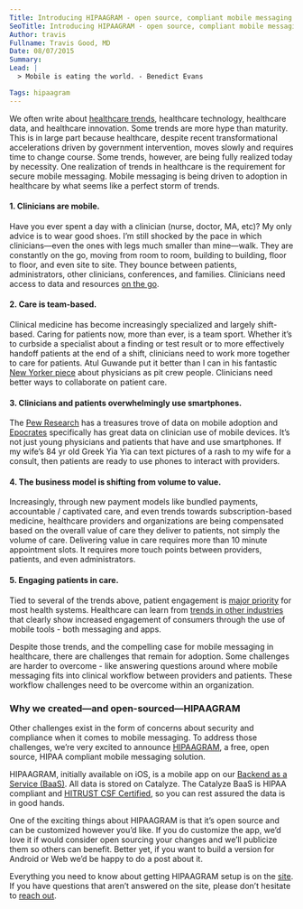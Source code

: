 ```yaml
---
Title: Introducing HIPAAGRAM - open source, compliant mobile messaging
SeoTitle: Introducing HIPAAGRAM - open source, compliant mobile messaging
Author: travis
Fullname: Travis Good, MD
Date: 08/07/2015
Summary: 
Lead: |
  > Mobile is eating the world. - Benedict Evans

Tags: hipaagram
---
```

We often write about [healthcare trends][1], healthcare technology, healthcare data, and healthcare innovation. Some trends are more hype than maturity. This is in large part because healthcare, despite recent transformational accelerations driven by government intervention, moves slowly and requires time to change course. Some trends, however, are being fully realized today by necessity. One realization of trends in healthcare is the requirement for secure mobile messaging. Mobile messaging is being driven to adoption in healthcare by what seems like a perfect storm of trends.

#### 1. Clinicians are mobile.

Have you ever spent a day with a clinician (nurse, doctor, MA, etc)? My only advice is to wear good shoes. I’m still shocked by the pace in which clinicians—even the ones with legs much smaller than mine—walk. They are constantly on the go, moving from room to room, building to building, floor to floor, and even site to site. They bounce between patients, administrators, other clinicians, conferences, and families. Clinicians need access to data and resources [on the go][2].

#### 2. Care is team-based.

Clinical medicine has become increasingly specialized and  largely shift-based. Caring for patients now, more than ever, is a team sport.  Whether it’s to curbside a specialist about a finding or test result or to more effectively handoff patients at the end of a shift, clinicians need to work more together to care for patients. Atul Guwande put it better than I can in his fantastic [New Yorker piece][3] about physicians as pit crew people. Clinicians need better ways to collaborate on patient care.

#### 3. Clinicians and patients overwhelmingly use smartphones.

The [Pew Research][4] has a treasures trove of data on mobile adoption and [Epocrates][5] specifically has great data on clinician use of mobile devices. It’s not just young physicians and patients that have and use smartphones. If my wife’s 84 yr old Greek Yia Yia can text pictures of a rash to my wife for a consult, then patients are ready to use phones to interact with providers.

#### 4. The business model is shifting from volume to value.

Increasingly, through new payment models like bundled payments, accountable / captivated care, and even trends towards subscription-based medicine, healthcare providers and organizations are being compensated based on the overall value of care they deliver to patients, not simply the volume of care. Delivering value in care requires more than 10 minute appointment slots. It requires more touch points between providers, patients, and even administrators.

#### 5. Engaging patients in care.

Tied to several of the trends above, patient engagement is [major priority][6] for most health systems. Healthcare can learn from [trends in other industries][7] that clearly show increased engagement of consumers through the use of mobile tools - both messaging and apps.

Despite those trends, and the compelling case for mobile messaging in healthcare, there are challenges that remain for adoption. Some challenges are harder to overcome - like answering questions around where mobile messaging fits into clinical workflow between providers and patients. These workflow challenges need to be overcome within an organization.

### Why we created—and open-sourced—HIPAAGRAM

Other challenges exist in the form of concerns about security and compliance when it comes to mobile messaging. To address those challenges, we’re very excited to announce [HIPAAGRAM][8], a free, open source, HIPAA compliant mobile messaging solution.

HIPAAGRAM, initially available on iOS, is a mobile app on our [Backend as a Service (BaaS)][9]. All data is stored on Catalyze. The Catalyze BaaS is HIPAA compliant and [HITRUST CSF Certified][10], so you can rest assured the data is in good hands.

One of the exciting things about HIPAAGRAM is that it’s open source and can be customized however you’d like. If you do customize the app, we’d love it if would consider open sourcing your changes and we’ll publicize them so others can benefit. Better yet, if you want to build a version for Android or Web we’d be happy to do a post about it.

Everything you need to know about getting HIPAAGRAM setup is on the [site][11]. If you have questions that aren’t answered on the site, please don’t hesitate to [reach out][12].

[1]:	https://catalyze.io/whitepapers/technology-driven-trends-in-health
[2]:	https://catalyze.io/solutions/mhealth
[3]:	http://www.newyorker.com/news/news-desk/cowboys-and-pit-crews
[4]:	http://www.pewinternet.org/fact-sheets/mobile-technology-fact-sheet/
[5]:	http://www.epocrates.com/oldsite/2014MobileTrendsReport/MT14_WP_03.pdf
[6]:	http://files.himss.org/FileDownloads/Final%2026th%20Annual%20HIMSS%20Leadership%20Survey%20Executive%20Summary%20Web%20Site.pdf
[7]:	http://info.localytics.com/blog/23-fresh-stats-and-charts-to-convince-your-boss-to-invest-more-in-mobile-in-2015
[8]:	https://hipaagr.am
[9]:	https://catalyze.io/baas
[10]:	https://catalyze.io/compliance/hitrust
[11]:	https://hipaagr.am
[12]:	mailto:hipaagram@catalyze.io
